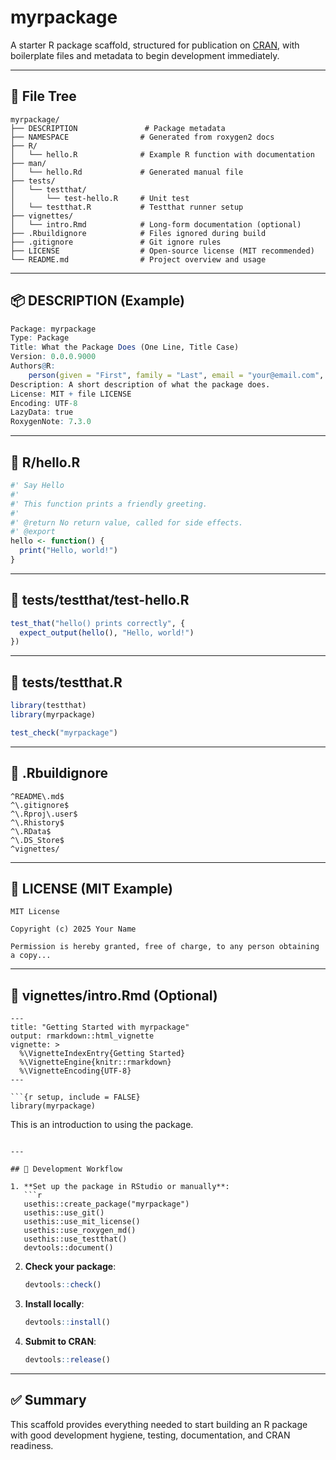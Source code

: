 # myrpackage

A starter R package scaffold, structured for publication on [CRAN](https://cran.r-project.org/), with boilerplate files and metadata to begin development immediately.

---

## 📁 File Tree

```text
myrpackage/
├── DESCRIPTION               # Package metadata
├── NAMESPACE                # Generated from roxygen2 docs
├── R/
│   └── hello.R              # Example R function with documentation
├── man/
│   └── hello.Rd             # Generated manual file
├── tests/
│   └── testthat/
│       └── test-hello.R     # Unit test
│   └── testthat.R           # Testthat runner setup
├── vignettes/
│   └── intro.Rmd            # Long-form documentation (optional)
├── .Rbuildignore            # Files ignored during build
├── .gitignore               # Git ignore rules
├── LICENSE                  # Open-source license (MIT recommended)
└── README.md                # Project overview and usage
```

---

## 📦 DESCRIPTION (Example)

```r
Package: myrpackage
Type: Package
Title: What the Package Does (One Line, Title Case)
Version: 0.0.0.9000
Authors@R:
    person(given = "First", family = "Last", email = "your@email.com", role = c("aut", "cre"))
Description: A short description of what the package does.
License: MIT + file LICENSE
Encoding: UTF-8
LazyData: true
RoxygenNote: 7.3.0
```

---

## 📄 R/hello.R

```r
#' Say Hello
#'
#' This function prints a friendly greeting.
#'
#' @return No return value, called for side effects.
#' @export
hello <- function() {
  print("Hello, world!")
}
```

---

## 🧪 tests/testthat/test-hello.R

```r
test_that("hello() prints correctly", {
  expect_output(hello(), "Hello, world!")
})
```

---

## 📄 tests/testthat.R

```r
library(testthat)
library(myrpackage)

test_check("myrpackage")
```

---

## 📄 .Rbuildignore

```text
^README\.md$
^\.gitignore$
^\.Rproj\.user$
^\.Rhistory$
^\.RData$
^\.DS_Store$
^vignettes/
```

---

## 📄 LICENSE (MIT Example)

```
MIT License

Copyright (c) 2025 Your Name

Permission is hereby granted, free of charge, to any person obtaining a copy...
```

---

## 📄 vignettes/intro.Rmd (Optional)

````rmd
---
title: "Getting Started with myrpackage"
output: rmarkdown::html_vignette
vignette: >
  %\VignetteIndexEntry{Getting Started}
  %\VignetteEngine{knitr::rmarkdown}
  %\VignetteEncoding{UTF-8}
---

```{r setup, include = FALSE}
library(myrpackage)
````

This is an introduction to using the package.

````

---

## 🚀 Development Workflow

1. **Set up the package in RStudio or manually**:
   ```r
   usethis::create_package("myrpackage")
   usethis::use_git()
   usethis::use_mit_license()
   usethis::use_roxygen_md()
   usethis::use_testthat()
   devtools::document()
````

2. **Check your package**:

   ```r
   devtools::check()
   ```

3. **Install locally**:

   ```r
   devtools::install()
   ```

4. **Submit to CRAN**:

   ```r
   devtools::release()
   ```

---

## ✅ Summary

This scaffold provides everything needed to start building an R package with good development hygiene, testing, documentation, and CRAN readiness.
